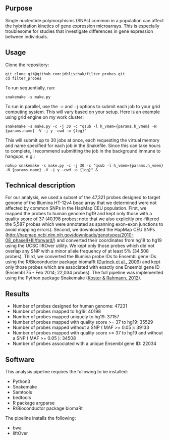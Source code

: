 ## Purpose

Single nucleotide polymorphisms (SNPs) common in a population can
affect the hybridation kinetics of gene expression microarrays. This
is especially troublesome for studies that investigate differences in
gene expression between individuals.

## Usage

Clone the repository:

```
git clone git@github.com:jdblischak/filter_probes.git
cd filter_probes
```

To run sequentially, run:

```
snakemake -s make.py
```

To run in parallel, use the `-c` and `-j` options to submit each job
to your grid computing system. This will vary based on your
setup. Here is an example using grid engine on my work cluster:

```
snakemake -s make.py -c -j 30 -c "qsub -l h_vmem={params.h_vmem} -N {params.name} -V -j y -cwd -o {log}"
```

This will submit up to 30 jobs at once, each requesting the virtual
memory and name specified for each job in the Snakefile. Since this
can take hours to complete, I recommend submitting the job in the
background immune to hangups, e.g.:

```
nohup snakemake -s make.py -c -j 30 -c "qsub -l h_vmem={params.h_vmem} -N {params.name} -V -j y -cwd -o {log}" &
```

## Technical description

For our analysis, we used a subset of the 47,321 probes designed to
target genome of the Illumina HT-12v4 bead array that we determined
were not affected by common SNPs in the HapMap CEU population. First,
we mapped the probes to human genome hg19 and kept only those with a
quality score of 37 (40,198 probes; note that we also explicitly
pre-filtered the 5,587 probes which were annotated as spanning
exon-exon junctions to avoid mapping errors). Second, we downloaded
the HapMap CEU SNPs
(http://hapmap.ncbi.nlm.nih.gov/downloads/genotypes/2010-08_phaseII+III/forward/)
and converted their coordinates from hg18 to hg19 using the UCSC
liftOver utility. We kept only those probes which did not overlap any
SNP with a minor allele frequency of at least 5% (34,508
probes). Third, we converted the Illumina probe IDs to Ensembl gene
IDs using the R/Bioconductor package biomaRt ([Durinck et al.,
2009][Durinck2009]) and kept only those probes which are associated
with exactly one Ensembl gene ID (Ensembl 75 - Feb 2014; 22,034
probes). The full pipeline was implemented using the Python package
Snakemake ([Koster & Rahmann, 2012][Koster2012]).

[Durinck2009]: http://www.nature.com/nprot/journal/v4/n8/full/nprot.2009.97.html
[Koster2012]: http://bioinformatics.oxfordjournals.org/content/28/19/2520.long

## Results

* Number of probes designed for human genome: 47231
* Number of probes mapped to hg19: 40198
* Number of probes mapped uniquely to hg19: 37157
* Number of probes mapped with quality score >= 37 to hg19: 35529
* Number of probes mapped without a SNP ( MAF >= 0.05 ): 39133
* Number of probes mapped with quality score >= 37 to hg19 and without a SNP ( MAF >= 0.05 ): 34508
* Number of probes associated with a unique Ensembl gene ID: 22034

## Software

This analysis pipeline requires the following to be installed:

* Python3
* Snakemake
* Samtools
* bedtools
* R package argparse
* R/Bioconductor package biomaRt

The pipeline installs the following:

* bwa
* liftOver
